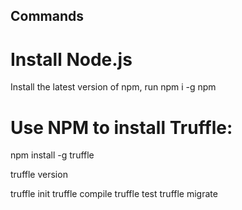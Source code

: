 ## Commands

# Install Node.js
Install the latest version of npm, run npm i -g npm

# Use NPM to install Truffle:
npm install -g truffle

truffle version

truffle init 
truffle compile
truffle test
truffle migrate
